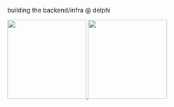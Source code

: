 building the backend/infra @ delphi

<a href="#">
  <img src="http://github-profile-summary-cards.vercel.app/api/cards/profile-details?username=alvinalaphat&theme=apprentice" height="180px">
</a>
<a href="#">
  <img src="https://github-readme-stats.vercel.app/api/top-langs/?username=alvinalaphat&theme=react&exclude_repo=WordCloud,Crawling&layout=compact&hide=css,html" height="180px">
</a>

<br/>  
